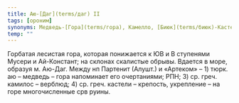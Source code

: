 ```yaml
---
title: Аю-[Даг](terms/даг) II
tags: [ороним]
synonyms: Медведь-[Гора](terms/гора), Камелло, [Биюк](terms/биюк)-Кастель, Аджу-[Даг](terms/даг)
temp: ""
---
```


Горбатая лесистая гора, которая понижается к ЮВ и В ступенями Мусери и
Ай-Констант; на склонах скалистые обрывы. Вдается в море, образуя м. Аю-Даг.
Между нп Партенит (Алушт.) и «Артеком» – 1) тюрк. аю – медведь – гора напоминает
его очертаниями; РПН; 3) ср. греч. камилос – верблюд; 4) ср. греч. кастели –
крепость, укрепление – на горе многочисленные срв руины.
